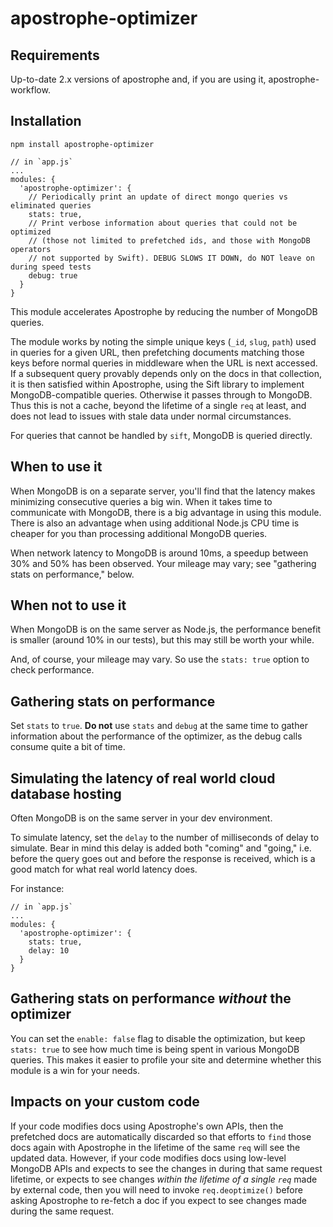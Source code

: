 # apostrophe-optimizer

## Requirements

Up-to-date 2.x versions of apostrophe and, if you are using it, apostrophe-workflow.

## Installation

```
npm install apostrophe-optimizer
```

```
// in `app.js`
...
modules: {
  'apostrophe-optimizer': {
    // Periodically print an update of direct mongo queries vs eliminated queries
    stats: true,
    // Print verbose information about queries that could not be optimized
    // (those not limited to prefetched ids, and those with MongoDB operators
    // not supported by Swift). DEBUG SLOWS IT DOWN, do NOT leave on during speed tests
    debug: true
  }
}
```

This module accelerates Apostrophe by reducing the number of MongoDB queries.

The module works by noting the simple unique keys (`_id`, `slug`, `path`) used in queries for a given URL, then prefetching documents matching those keys before normal queries in middleware when the URL is next accessed. If a subsequent query provably depends only on the docs in that collection, it is then satisfied within Apostrophe, using the Sift library to implement MongoDB-compatible queries. Otherwise it passes through to MongoDB. Thus this is not a cache, beyond the lifetime of a single `req` at least, and does not lead to issues with stale data under normal circumstances.

For queries that cannot be handled by `sift`, MongoDB is queried directly.

## When to use it

When MongoDB is on a separate server, you'll find that the latency makes minimizing consecutive queries a big win. When it takes time to communicate with MongoDB, there is a big advantage in using this module. There is also an advantage when using additional Node.js CPU time is cheaper for you than processing additional MongoDB queries.

When network latency to MongoDB is around 10ms, a speedup between 30% and 50% has been observed. Your mileage may vary; see "gathering stats on performance," below.

## When not to use it

When MongoDB is on the same server as Node.js, the performance benefit is smaller (around 10% in our tests), but this may still be worth your while.

And, of course, your mileage may vary. So use the `stats: true` option to check performance.

## Gathering stats on performance

Set `stats` to `true`. **Do not** use `stats` and `debug` at the same time to gather information about the performance of the optimizer, as the debug calls consume quite a bit of time.

## Simulating the latency of real world cloud database hosting

Often MongoDB is on the same server in your dev environment.

To simulate latency, set the `delay` to the number of milliseconds of delay to simulate. Bear in mind this delay is added both "coming" and "going," i.e. before the query goes out and before the response is received, which is a good match for what real world latency does.

For instance:

```
// in `app.js`
...
modules: {
  'apostrophe-optimizer': {
    stats: true,
    delay: 10
  }
}
```

## Gathering stats on performance *without* the optimizer

You can set the `enable: false` flag to disable the optimization, but keep `stats: true` to see  how much time is being spent in various MongoDB queries. This makes it easier to profile your site and determine whether this module is a win for your needs.

## Impacts on your custom code

If your code modifies docs using Apostrophe's own APIs, then the prefetched docs are automatically discarded so that efforts to `find` those docs again with Apostrophe in the lifetime of the same `req` will see the updated data. However, if your code modifies docs using low-level MongoDB APIs and expects to see the changes in during that same request lifetime, or expects to see changes *within the lifetime of a single `req`* made by external code, then you will need to invoke `req.deoptimize()` before asking Apostrophe to re-fetch a doc if you expect to see changes made during the same request.
